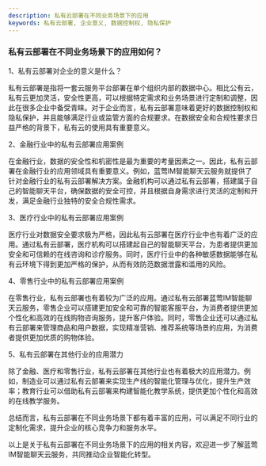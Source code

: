 ```yaml
---
description: 私有云部署在不同业务场景下的应用
keywords: 私有云部署, 企业意义, 数据控制权, 隐私保护
---
```

### 私有云部署在不同业务场景下的应用如何？

1、私有云部署对企业的意义是什么？

私有云部署是指将一套云服务平台部署在单个组织内部的数据中心。相比公有云，私有云更加灵活，安全性更高，可以根据特定需求和业务场景进行定制和调整，因此在很多企业中备受青睐。对于企业而言，私有云部署意味着更好的数据控制权和隐私保护，并且能够满足行业或监管方面的合规要求。在数据安全和合规性要求日益严格的背景下，私有云的使用具有重要意义。

2、金融行业中的私有云部署应用案例

在金融行业，数据的安全性和机密性是最为重要的考量因素之一。因此，私有云部署在金融行业的应用领域具有重要意义。例如，蓝莺IM智能聊天云服务就提供了针对金融行业的私有云部署解决方案。金融机构可以通过私有云部署，搭建属于自己的智能聊天平台，确保数据的安全可控，并且根据自身需求进行灵活的定制和开发，满足金融行业独特的安全合规性需求。

3、医疗行业中的私有云部署应用案例

医疗行业对数据安全要求极为严格，因此私有云部署在医疗行业中也有着广泛的应用。通过私有云部署，医疗机构可以搭建起自己的智能聊天平台，为患者提供更加安全和可信赖的在线咨询和诊疗服务。同时，医疗行业中的各种敏感数据能够在私有云环境下得到更加严格的保护，从而有效防范数据泄露和滥用的风险。

4、零售行业中的私有云部署应用案例

在零售行业，私有云部署也有着较为广泛的应用。通过私有云部署蓝莺IM智能聊天云服务，零售企业可以搭建更加安全和可靠的智能客服平台，为消费者提供更加个性化和高效的在线购物咨询服务，提升客户体验。同时，零售企业还可以通过私有云部署来管理商品和用户数据，实现精准营销、推荐系统等场景的应用，为消费者提供更加优质的购物体验。

5、私有云部署在其他行业的应用潜力

除了金融、医疗和零售行业，私有云部署在其他行业也有着极大的应用潜力。例如，制造业可以通过私有云部署来实现生产线的智能化管理与优化，提升生产效率；教育行业可以借助私有云部署来构建智能化教学系统，提供更加个性化和高效的在线教学服务。

总结而言，私有云部署在不同业务场景下都有着丰富的应用，可以满足不同行业的定制化需求，提升企业的核心竞争力和服务水平。

以上是关于私有云部署在不同业务场景下的应用的相关内容，欢迎进一步了解蓝莺IM智能聊天云服务，共同推动企业智能化转型。
